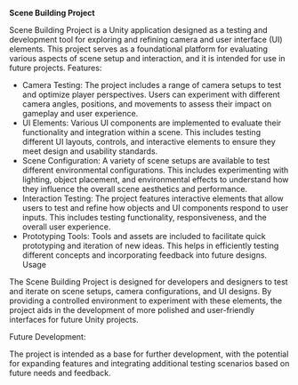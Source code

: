 **Scene Building Project**

Scene Building Project is a Unity application designed as a testing and development tool for exploring and refining camera and user interface (UI) elements. This project serves as a foundational platform for evaluating various aspects of scene setup and interaction, and it is intended for use in future projects.
Features:

  - Camera Testing: The project includes a range of camera setups to test and optimize player perspectives. Users can experiment with different camera angles, positions, and movements to assess their impact on gameplay and user experience.
  - UI Elements: Various UI components are implemented to evaluate their functionality and integration within a scene. This includes testing different UI layouts, controls, and interactive elements to ensure they meet design and usability standards.
  - Scene Configuration: A variety of scene setups are available to test different environmental configurations. This includes experimenting with lighting, object placement, and environmental effects to understand how they influence the overall scene aesthetics and performance.
  - Interaction Testing: The project features interactive elements that allow users to test and refine how objects and UI components respond to user inputs. This includes testing functionality, responsiveness, and the overall user experience.
  - Prototyping Tools: Tools and assets are included to facilitate quick prototyping and iteration of new ideas. This helps in efficiently testing different concepts and incorporating feedback into future designs.
  Usage

The Scene Building Project is designed for developers and designers to test and iterate on scene setups, camera configurations, and UI designs. By providing a controlled environment to experiment with these elements, the project aids in the development of more polished and user-friendly interfaces for future Unity projects.

Future Development: 

The project is intended as a base for further development, with the potential for expanding features and integrating additional testing scenarios based on future needs and feedback.

